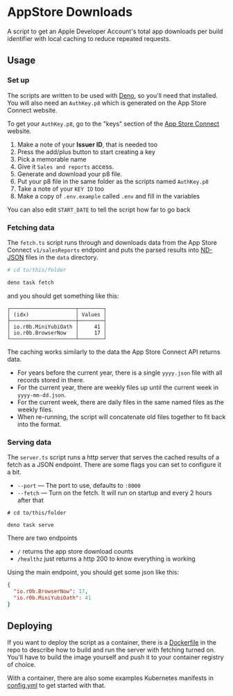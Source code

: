 # AppStore Downloads

A script to get an Apple Developer Account's total app downloads per build
identifier with local caching to reduce repeated requests.

## Usage

### Set up

The scripts are written to be used with [Deno](https://deno.land), so you'll
need that installed. You will also need an `AuthKey.p8` which is generated on
the App Store Connect website.

To get your `AuthKey.p8`, go to the "keys" section of the
[App Store Connect](https://appstoreconnect.apple.com/access/api) website.

1. Make a note of your **Issuer ID**, that is needed too
2. Press the add/plus button to start creating a key
3. Pick a memorable name
4. Give it `Sales and reports` access.
5. Generate and download your p8 file.
6. Put your p8 file in the same folder as the scripts named `AuthKey.p8`
7. Take a note of your `KEY ID` too
8. Make a copy of `.env.example` called `.env` and fill in the variables

You can also edit `START_DATE` to tell the script how far to go back

### Fetching data

The `fetch.ts` script runs through and downloads data from the App Store Connect
`v1/salesReports` endpoint and puts the parsed results into
[ND-JSON](http://ndjson.org/) files in the `data` directory.

```sh
# cd to/this/folder

deno task fetch
```

and you should get something like this:

```
┌─────────────────────┬────────┐
│ (idx)               │ Values │
├─────────────────────┼────────┤
│ io.r0b.MiniYubiOath │     41 │
│ io.r0b.BrowserNow   │     17 │
└─────────────────────┴────────┘
```

The caching works similarly to the data the App Store Connect API returns data.

- For years before the current year, there is a single `yyyy.json` file with all
  records stored in there.
- For the current year, there are weekly files up until the current week in
  `yyyy-mm-dd.json`.
- For the current week, there are daily files in the same named files as the
  weekly files.
- When re-running, the script will concatenate old files together to fit back
  into the format.

### Serving data

The `server.ts` script runs a http server that serves the cached results of a
fetch as a JSON endpoint. There are some flags you can set to configure it a
bit.

- `--port` — The port to use, defaults to `:8000`
- `--fetch` — Turn on the fetch. It will run on startup and every 2 hours after
  that

```
# cd to/this/folder

deno task serve
```

There are two endpoints

- `/` returns the app store download counts
- `/healthz` just returns a http 200 to know everything is working

Using the main endpoint, you should get some json like this:

```json
{
  "io.r0b.BrowserNow": 17,
  "io.r0b.MiniYubiOath": 41
}
```

## Deploying

If you want to deploy the script as a container, there is a
[Dockerfile](/Dockerfile) in the repo to describe how to build and run the
server with fetching turned on. You'll have to build the image yourself and push
it to your container registry of choice.

With a container, there are also some examples Kubernetes manifests in
[config.yml](/config.yml) to get started with that.
